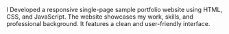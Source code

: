 I Developed a responsive single-page sample portfolio website using HTML, CSS, and JavaScript. 
The website showcases my work, skills, and professional background. 
It features a clean and user-friendly interface.
